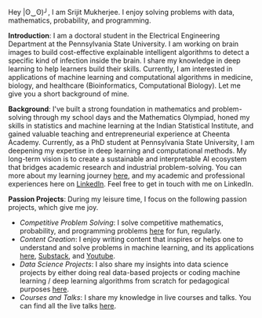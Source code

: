 Hey |ʘ‿ʘ)╯, I am Srijit Mukherjee. I enjoy solving problems with data, mathematics, probability, and programming.

**Introduction**: I am a doctoral student in the Electrical Engineering Department at the Pennsylvania State University. I am working on brain images to build cost-effective explainable intelligent algorithms to detect a specific kind of infection inside the brain. I share my knowledge in deep learning to help learners build their skills. Currently, I am interested in applications of machine learning and computational algorithms in medicine, biology, and healthcare (Bioinformatics, Computational Biology). Let me give you a short background of mine.

**Background**: I've built a strong foundation in mathematics and problem-solving through my school days and the Mathematics Olympiad, honed my skills in statistics and machine learning at the Indian Statistical Institute, and gained valuable teaching and entrepreneurial experience at Cheenta Academy. Currently, as a PhD student at Pennsylvania State University, I am deepening my expertise in deep learning and computational methods. My long-term vision is to create a sustainable and interpretable AI ecosystem that bridges academic research and industrial problem-solving. You can more about my learning journey [here](https://mukherjeesrijit.substack.com/about), and my academic and professional experiences here on [LinkedIn](https://www.linkedin.com/in/srijit-mukherjee/). Feel free to get in touch with me on LinkedIn.

**Passion Projects**: During my leisure time, I focus on the following passion projects, which give me joy.

* *Competitive Problem Solving*: I solve competitive mathematics, probability, and programming problems [here](https://github.com/mukherjeesrijit/problem-solving) for fun, regularly.
* *Content Creation*: I enjoy writing content that inspires or helps one to understand and solve problems in machine learning, and its applications [here](https://github.com/mukherjeesrijit/content-resources), [Substack](https://mukherjeesrijit.substack.com/), and [Youtube](https://www.youtube.com/@mukherjeesrijit).
* *Data Science Projects*: I also share my insights into data science projects by either doing real data-based projects or coding machine learning / deep learning algorithms from scratch for pedagogical purposes [here](https://github.com/mukherjeesrijit/data-science-projects).
* *Courses and Talks*: I share my knowledge in live courses and talks. You can find all the live talks [here](https://github.com/mukherjeesrijit/courses-talks).
